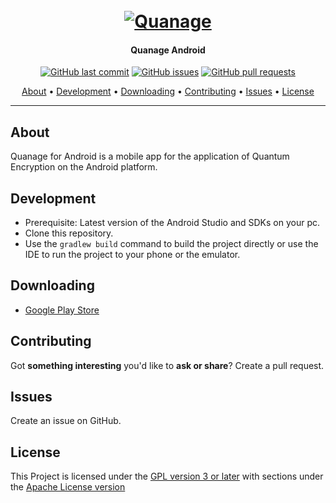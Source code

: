<h1 align="center">
  <br>
  <a href=""><img src="https://i.postimg.cc/fL5xFTvZ/encrypted-data.png" alt="Quanage"></a>
</h1>

<h4 align="center">Quanage Android</h4>

<p align="center">
    <a href="https://github.com/akshaaatt/Quanage/commits/master">
    <img src="https://img.shields.io/github/last-commit/akshaaatt/Quanage.svg?style=flat-square&logo=github&logoColor=white"
         alt="GitHub last commit"></a>
    <a href="https://github.com/akshaaatt/Quanage/issues">
    <img src="https://img.shields.io/github/issues-raw/akshaaatt/Quanage.svg?style=flat-square&logo=github&logoColor=white"
         alt="GitHub issues"></a>
    <a href="https://github.com/akshaaatt/Quanage/pulls">
    <img src="https://img.shields.io/github/issues-pr-raw/akshaaatt/Quanage.svg?style=flat-square&logo=github&logoColor=white"
         alt="GitHub pull requests"></a>
</p>
      
<p align="center">
  <a href="#about">About</a> •
  <a href="#development">Development</a> •
  <a href="#downloading">Downloading</a> •
  <a href="#contributing">Contributing</a> •
  <a href="#issues">Issues</a> •
  <a href="#license">License</a>
</p>

---

## About

Quanage for Android is a mobile app for the application of Quantum Encryption on the Android platform.

## Development
	    
* Prerequisite: Latest version of the Android Studio and SDKs on your pc.
* Clone this repository.
* Use the `gradlew build` command to build the project directly or use the IDE to run the project to your phone or the emulator.

## Downloading

* [Google Play Store](https://play.google.com/store/apps/details?id=org.aemerse.quanage)
	    	    
## Contributing
	  
Got **something interesting** you'd like to **ask or share**? Create a pull request.
	    
## Issues
	  
Create an issue on GitHub.

## License

This Project is licensed under the [GPL version 3 or later](https://www.gnu.org/licenses/gpl-3.0.html) with sections under the [Apache License version](https://www.apache.org/licenses/LICENSE-2.0.html) 
